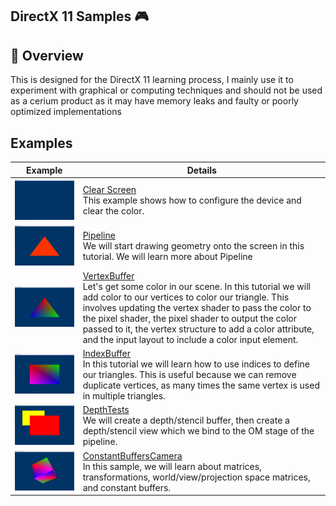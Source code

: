 ##               DirectX 11 Samples  🎮
  
</h1>


  ##              



## 📝 Overview
This is designed for the DirectX 11 learning process, I mainly use it to experiment with graphical or computing techniques and should not be used as a cerium product as it may have memory leaks and faulty or poorly optimized implementations



## Examples


Example | Details
---------|--------
<img src="Screenshots/ClearScreen.png" width=380> | [Clear Screen](Src/ClearScreen)<br> This example shows how to configure the device and clear the color.
<img src="Screenshots/Pipeline.png" width=380> | [Pipeline](Src/Pipeline)<br> We will start drawing geometry onto the screen in this tutorial. We will learn more about Pipeline
<img src="Screenshots/VertexBuffer.png" width=380> | [VertexBuffer](Src/VertexBuffer)<br> Let's get some color in our scene. In this tutorial we will add color to our vertices to color our triangle. This involves updating the vertex shader to pass the color to the pixel shader, the pixel shader to output the color passed to it, the vertex structure to add a color attribute, and the input layout to include a color input element.
<img src="Screenshots/IndexBuffer.png" width=380> | [IndexBuffer](Src/IndexBuffer)<br> In this tutorial we will learn how to use indices to define our triangles. This is useful because we can remove duplicate vertices, as many times the same vertex is used in multiple triangles.
<img src="Screenshots/DepthTests.png" width=380> | [DepthTests](Src/DepthTests)<br> We will create a depth/stencil buffer, then create a depth/stencil view which we bind to the OM stage of the pipeline.
<img src="Screenshots/ConstantBuffersCamera.png" width=380> | [ConstantBuffersCamera](Src/ConstantBuffersCamera)<br> In this sample, we will learn about matrices, transformations, world/view/projection space matrices, and constant buffers.
